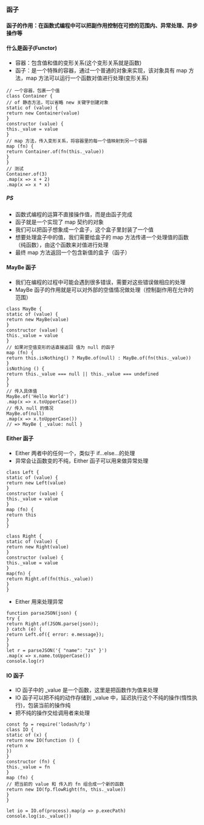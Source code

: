 ### 函子

#### 函子的作用：在函数式编程中可以把副作用控制在可控的范围内、异常处理、异步操作等

#### 什么是函子(Functor)
- 容器：包含值和值的变形关系(这个变形关系就是函数)
- 函子：是一个特殊的容器，通过一个普通的对象来实现，该对象具有 map 方法，map 方法可以运行一个函数对值进行处理(变形关系)

```
// 一个容器，包裹一个值
class Container {
// of 静态方法，可以省略 new 关键字创建对象
static of (value) {
return new Container(value)
}
constructor (value) {
this._value = value
}
// map 方法，传入变形关系，将容器里的每一个值映射到另一个容器
map (fn) {
return Container.of(fn(this._value))
}
}
// 测试
Container.of(3)
.map(x => x + 2)
.map(x => x * x)
```

##### PS
- 函数式编程的运算不直接操作值，而是由函子完成
- 函子就是一个实现了 map 契约的对象
- 我们可以把函子想象成一个盒子，这个盒子里封装了一个值
- 想要处理盒子中的值，我们需要给盒子的 map 方法传递一个处理值的函数（纯函数），由这个函数来对值进行处理
- 最终 map 方法返回一个包含新值的盒子（函子）

#### MayBe 函子
- 我们在编程的过程中可能会遇到很多错误，需要对这些错误做相应的处理
- MayBe 函子的作用就是可以对外部的空值情况做处理（控制副作用在允许的范围）

```
class MayBe {
static of (value) {
return new MayBe(value)
}
constructor (value) {
this._value = value
}
// 如果对空值变形的话直接返回 值为 null 的函子
map (fn) {
return this.isNothing() ? MayBe.of(null) : MayBe.of(fn(this._value))
}
isNothing () {
return this._value === null || this._value === undefined
}
}
// 传入具体值
MayBe.of('Hello World')
.map(x => x.toUpperCase())
// 传入 null 的情况
MayBe.of(null)
.map(x => x.toUpperCase())
// => MayBe { _value: null }

```

#### Either 函子
- Either 两者中的任何一个，类似于 if...else...的处理
- 异常会让函数变的不纯，Either 函子可以用来做异常处理

```
class Left {
static of (value) {
return new Left(value)
}
constructor (value) {
this._value = value
}
map (fn) {
return this
}
}

class Right {
static of (value) {
return new Right(value)
}
constructor (value) {
this._value = value
}
map(fn) {
return Right.of(fn(this._value))
}
}

```

- Either 用来处理异常
```
function parseJSON(json) {
try {
return Right.of(JSON.parse(json));
} catch (e) {
return Left.of({ error: e.message});
}
}
let r = parseJSON('{ "name": "zs" }')
.map(x => x.name.toUpperCase())
console.log(r)

```

#### IO 函子
- IO 函子中的 _value 是一个函数，这里是把函数作为值来处理
- IO 函子可以把不纯的动作存储到 _value 中，延迟执行这个不纯的操作(惰性执行)，包装当前的操作纯
- 把不纯的操作交给调用者来处理

```
const fp = require('lodash/fp')
class IO {
static of (x) {
return new IO(function () {
return x
})
}
constructor (fn) {
this._value = fn
}
map (fn) {
// 把当前的 value 和 传入的 fn 组合成一个新的函数
return new IO(fp.flowRight(fn, this._value))
}
}

let io = IO.of(process).map(p => p.execPath)
console.log(io._value())

```
